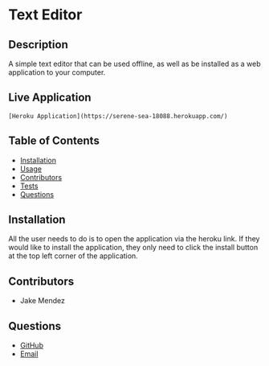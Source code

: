  # Text Editor

  ## Description

  A simple text editor that can be used offline, as well as be installed as a web application to
  your computer. 

  ## Live Application

    [Heroku Application](https://serene-sea-18088.herokuapp.com/)

  ## Table of Contents

  - [Installation](#Installation)
  - [Usage](#Usage)
  - [Contributors](#Contributors)
  - [Tests](#Tests)
  - [Questions](#Questions)

  ## Installation

 All the user needs to do is to open the application via the heroku link.  If they would like to install the application, they only need to click the install button at the top left corner of the application.

  ## Contributors
  
  * Jake Mendez

  ## Questions

  * [GitHub](https://github.com/jakem8532)
  * [Email](jakem8532@gmail.com)


